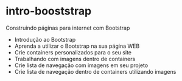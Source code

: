 # intro-booststrap
Construindo páginas para internet com Bootstrap
- Introdução ao Bootstrap
- Aprenda a utilizar o Bootstrap na sua página WEB
- Crie containers personalizados para o seu site
- Trabalhando com imagens dentro de containers
- Crie lista de navegação com imagens em seu projeto
- Crie lista de navegação dentro de containers utilizando imagens
